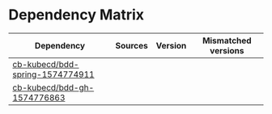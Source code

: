 # Dependency Matrix

Dependency | Sources | Version | Mismatched versions
---------- | ------- | ------- | -------------------
[cb-kubecd/bdd-spring-1574774911](https://github.com/cb-kubecd/bdd-spring-1574774911.git) |  | []() | 
[cb-kubecd/bdd-gh-1574776863](https://github.com/cb-kubecd/bdd-gh-1574776863.git) |  | []() | 

